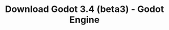 ---
# Generated by /tools/generators/src/download_archive_generator !!! do not edit by hand !!!
title: 'Download Godot 3.4 (beta3) - Godot Engine'
type: 'download/archive'
name: '3.4'
flavor: 'beta3'
release_date: '2021-08-06T03:00:00-00:00'
release_notes: 'article/dev-snapshot-godot-3-4-beta-3/'
primaryPlatforms:
  - 'android.apk'
  - 'linux.64'
  - 'macos.universal'
  - 'windows.64'
  - 'linux_server.headless.64'
  - 'web'
  - 'templates'
links:
  android.apk:
    name: 'android.apk'
    title: 'Android'
    caption: 'APK Universal (ARM64 + ARMv7 + x86_64 + x86)'
    tags:
      - 'APK download'
      - 'ARM64/v7'
      - 'x86 (64 & 32 bit)'
    hosts:
      github_builds:
        regular: 'https://github.com/godotengine/godot-builds/releases/download/3.4-beta3/Godot_v3.4-beta3_android_editor.apk'
        mono: '#'
      github:
        regular: 'https://github.com/godotengine/godot/releases/download/3.4-beta3/Godot_v3.4-beta3_android_editor.apk'
        mono: '#'
  linux.64:
    name: 'linux.64'
    title: 'Linux'
    caption: 'Padrão (x86_64)'
    tags:
      - '64 bit'
    hosts:
      github_builds:
        regular: 'https://github.com/godotengine/godot-builds/releases/download/3.4-beta3/Godot_v3.4-beta3_x11.64.zip'
        mono: 'https://github.com/godotengine/godot-builds/releases/download/3.4-beta3/Godot_v3.4-beta3_mono_x11_64.zip'
      github:
        regular: 'https://github.com/godotengine/godot/releases/download/3.4-beta3/Godot_v3.4-beta3_x11.64.zip'
        mono: 'https://github.com/godotengine/godot/releases/download/3.4-beta3/Godot_v3.4-beta3_mono_x11_64.zip'
  macos.universal:
    name: 'macos.universal'
    title: 'macOS'
    caption: 'Universal (x86_64 + Silício da Apple)'
    tags:
      - 'Intel/Apple Silicon'
      - '64 bit'
    hosts:
      github_builds:
        regular: 'https://github.com/godotengine/godot-builds/releases/download/3.4-beta3/Godot_v3.4-beta3_osx.universal.zip'
        mono: 'https://github.com/godotengine/godot-builds/releases/download/3.4-beta3/Godot_v3.4-beta3_mono_osx.universal.zip'
      github:
        regular: 'https://github.com/godotengine/godot/releases/download/3.4-beta3/Godot_v3.4-beta3_osx.universal.zip'
        mono: 'https://github.com/godotengine/godot/releases/download/3.4-beta3/Godot_v3.4-beta3_mono_osx.universal.zip'
  windows.64:
    name: 'windows.64'
    title: 'Windows'
    caption: 'Padrão (x86_64)'
    tags:
      - '64 bit'
    hosts:
      github_builds:
        regular: 'https://github.com/godotengine/godot-builds/releases/download/3.4-beta3/Godot_v3.4-beta3_win64.exe.zip'
        mono: 'https://github.com/godotengine/godot-builds/releases/download/3.4-beta3/Godot_v3.4-beta3_mono_win64.zip'
      github:
        regular: 'https://github.com/godotengine/godot/releases/download/3.4-beta3/Godot_v3.4-beta3_win64.exe.zip'
        mono: 'https://github.com/godotengine/godot/releases/download/3.4-beta3/Godot_v3.4-beta3_mono_win64.zip'
  linux_server.headless.64:
    name: 'linux_server.headless.64'
    title: 'Linux Server'
    caption: 'Headless (x86_64)'
    tags:
      - '64 bit'
      - 'Headless'
    hosts:
      github_builds:
        regular: 'https://github.com/godotengine/godot-builds/releases/download/3.4-beta3/Godot_v3.4-beta3_linux_headless.64.zip'
        mono: 'https://github.com/godotengine/godot-builds/releases/download/3.4-beta3/Godot_v3.4-beta3_mono_linux_headless_64.zip'
      github:
        regular: 'https://github.com/godotengine/godot/releases/download/3.4-beta3/Godot_v3.4-beta3_linux_headless.64.zip'
        mono: 'https://github.com/godotengine/godot/releases/download/3.4-beta3/Godot_v3.4-beta3_mono_linux_headless_64.zip'
  web:
    name: 'web'
    title: 'Editor Web'
    caption: ''
    tags:
      - 'Self-hosted'
      - 'Cross-platform'
    hosts:
      github_builds:
        regular: 'https://github.com/godotengine/godot-builds/releases/download/3.4-beta3/Godot_v3.4-beta3_web_editor.zip'
        mono: '#'
      github:
        regular: 'https://github.com/godotengine/godot/releases/download/3.4-beta3/Godot_v3.4-beta3_web_editor.zip'
        mono: '#'
  linux.32:
    name: 'linux.32'
    title: 'Linux'
    caption: 'Padrão (x86)'
    tags:
      - '32 bit'
    hosts:
      github_builds:
        regular: 'https://github.com/godotengine/godot-builds/releases/download/3.4-beta3/Godot_v3.4-beta3_x11.32.zip'
        mono: 'https://github.com/godotengine/godot-builds/releases/download/3.4-beta3/Godot_v3.4-beta3_mono_x11_32.zip'
      github:
        regular: 'https://github.com/godotengine/godot/releases/download/3.4-beta3/Godot_v3.4-beta3_x11.32.zip'
        mono: 'https://github.com/godotengine/godot/releases/download/3.4-beta3/Godot_v3.4-beta3_mono_x11_32.zip'
  windows.32:
    name: 'windows.32'
    title: 'Windows'
    caption: 'Padrão (x86)'
    tags:
      - '32 bit'
    hosts:
      github_builds:
        regular: 'https://github.com/godotengine/godot-builds/releases/download/3.4-beta3/Godot_v3.4-beta3_win32.exe.zip'
        mono: 'https://github.com/godotengine/godot-builds/releases/download/3.4-beta3/Godot_v3.4-beta3_mono_win32.zip'
      github:
        regular: 'https://github.com/godotengine/godot/releases/download/3.4-beta3/Godot_v3.4-beta3_win32.exe.zip'
        mono: 'https://github.com/godotengine/godot/releases/download/3.4-beta3/Godot_v3.4-beta3_mono_win32.zip'
  linux_server.64:
    name: 'linux_server.64'
    title: 'Servidor Linux'
    caption: 'Padrão (x86_64)'
    tags:
      - '64 bit'
    hosts:
      github_builds:
        regular: 'https://github.com/godotengine/godot-builds/releases/download/3.4-beta3/Godot_v3.4-beta3_linux_server.64.zip'
        mono: 'https://github.com/godotengine/godot-builds/releases/download/3.4-beta3/Godot_v3.4-beta3_mono_linux_server_64.zip'
      github:
        regular: 'https://github.com/godotengine/godot/releases/download/3.4-beta3/Godot_v3.4-beta3_linux_server.64.zip'
        mono: 'https://github.com/godotengine/godot/releases/download/3.4-beta3/Godot_v3.4-beta3_mono_linux_server_64.zip'
  aar_library:
    name: 'aar_library'
    title: 'Biblioteca de AAR'
    caption: ''
    tags:
      - 'Android plugins'
      - 'Java'
      - 'Kotlin'
    hosts:
      github_builds:
        regular: 'https://github.com/godotengine/godot-builds/releases/download/3.4-beta3/godot-lib.3.4.beta3.release.aar'
        mono: 'https://github.com/godotengine/godot-builds/releases/download/3.4-beta3/godot-lib.3.4.beta3.mono.release.aar'
      github:
        regular: 'https://github.com/godotengine/godot/releases/download/3.4-beta3/godot-lib.3.4.beta3.release.aar'
        mono: 'https://github.com/godotengine/godot/releases/download/3.4-beta3/godot-lib.3.4.beta3.mono.release.aar'
  templates:
    name: 'templates'
    title: 'Modelos de exportação'
    caption: ''
    tags:
      - 'Utilizado para exportar os seus jogos para todas as plataformas suportadas'
    hosts:
      github_builds:
        regular: 'https://github.com/godotengine/godot-builds/releases/download/3.4-beta3/Godot_v3.4-beta3_export_templates.tpz'
        mono: 'https://github.com/godotengine/godot-builds/releases/download/3.4-beta3/Godot_v3.4-beta3_mono_export_templates.tpz'
      github:
        regular: 'https://github.com/godotengine/godot/releases/download/3.4-beta3/Godot_v3.4-beta3_export_templates.tpz'
        mono: 'https://github.com/godotengine/godot/releases/download/3.4-beta3/Godot_v3.4-beta3_mono_export_templates.tpz'
---